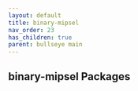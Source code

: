 ```yaml
---
layout: default
title: binary-mipsel
nav_order: 23
has_children: true
parent: bullseye main
---
```


## binary-mipsel Packages
